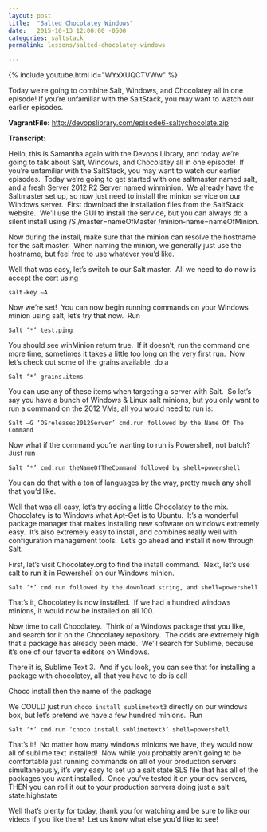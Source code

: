 ```yaml
---
layout: post
title:  "Salted Chocolatey Windows"
date:   2015-10-13 12:00:00 -0500
categories: saltstack
permalink: lessons/salted-chocolatey-windows

---
```

{% include youtube.html id="WYxXUQCTVWw" %}

Today we’re going to combine Salt, Windows, and Chocolatey all in one episode! If you’re unfamiliar with the SaltStack, you may want to watch our earlier episodes.

<strong>VagrantFile:</strong>
http://devopslibrary.com/episode6-saltychocolate.zip

<strong>Transcript:</strong>

Hello, this is Samantha again with the Devops Library, and today we’re going to talk about Salt, Windows, and Chocolatey all in one episode!  If you’re unfamiliar with the SaltStack, you may want to watch our earlier episodes.  Today we’re going to get started with one saltmaster named salt, and a fresh Server 2012 R2 Server named winminion.  We already have the Saltmaster set up, so now just need to install the minion service on our Windows server.  First download the installation files from the SaltStack website.  We’ll use the GUI to install the service, but you can always do a silent install using /S /master=nameOfMaster /minion-name=nameOfMinion.

Now during the install, make sure that the minion can resolve the hostname for the salt master.  When naming the minion, we generally just use the hostname, but feel free to use whatever you’d like.

Well that was easy, let’s switch to our Salt master.  All we need to do now is accept the cert using

```salt-key –A```

Now we’re set!  You can now begin running commands on your Windows minion using salt, let’s try that now.  Run

```Salt ‘*’ test.ping```

You should see winMinion return true.  If it doesn’t, run the command one more time, sometimes it takes a little too long on the very first run.  Now let’s check out some of the grains available, do a

```Salt ‘*’ grains.items```

You can use any of these items when targeting a server with Salt.  So let’s say you have a bunch of Windows &amp; Linux salt minions, but you only want to run a command on the 2012 VMs, all you would need to run is:

```Salt –G ‘OSrelease:2012Server’ cmd.run followed by the Name Of The Command```

Now what if the command you’re wanting to run is Powershell, not batch?  Just run

```Salt ‘*’ cmd.run theNameOfTheCommand followed by shell=powershell```

You can do that with a ton of languages by the way, pretty much any shell that you’d like.

Well that was all easy, let’s try adding a little Chocolatey to the mix.  Chocolatey is to Windows what Apt-Get is to Ubuntu.  It’s a wonderful package manager that makes installing new software on windows extremely easy.  It’s also extremely easy to install, and combines really well with configuration management tools.  Let’s go ahead and install it now through Salt.

First, let’s visit Chocolatey.org to find the install command.  Next, let’s use salt to run it in Powershell on our Windows minion.

```Salt ‘*’ cmd.run followed by the download string, and shell=powershell```

That’s it, Chocolatey is now installed.  If we had a hundred windows minions, it would now be installed on all 100.

Now time to call Chocolatey.  Think of a Windows package that you like, and search for it on the Chocolatey repository.  The odds are extremely high that a package has already been made.  We’ll search for Sublime, because it’s one of our favorite editors on Windows.

There it is, Sublime Text 3.  And if you look, you can see that for installing a package with chocolatey, all that you have to do is call

Choco install then the name of the package

We COULD just run ```choco install sublimetext3``` directly on our windows box, but let’s pretend we have a few hundred minions.  Run

```Salt ‘*’ cmd.run ‘choco install sublimetext3’ shell=powershell```

That’s it!  No matter how many windows minions we have, they would now all of sublime text installed!  Now while you probably aren’t going to be comfortable just running commands on all of your production servers simultaneously, it’s very easy to set up a salt state SLS file that has all of the packages you want installed.  Once you’ve tested it on your dev servers, THEN you can roll it out to your production servers doing just a salt state.highstate

Well that’s plenty for today, thank you for watching and be sure to like our videos if you like them!  Let us know what else you’d like to see!
